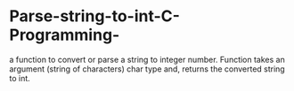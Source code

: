 # Parse-string-to-int-C-Programming-
a function to convert or parse a string to integer number.  Function takes an argument (string of characters) char type and, returns the converted string to int.
